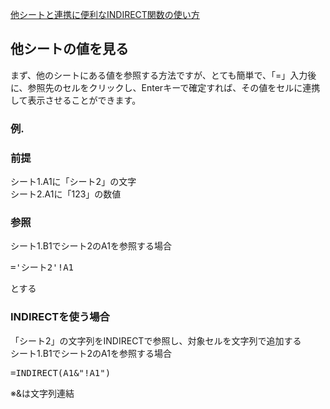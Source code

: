 [他シートと連携に便利なINDIRECT関数の使い方](https://www.forguncy.com/blog/20170905_indirect_sheet)<br/>

## 他シートの値を見る
まず、他のシートにある値を参照する方法ですが、とても簡単で、「=」入力後に、参照先のセルをクリックし、Enterキーで確定すれば、その値をセルに連携して表示させることができます。<br/>

### 例.<br/> 
### 前提
シート1.A1に「シート2」の文字<br/>
シート2.A1に「123」の数値<br/>
### 参照
シート1.B1でシート2のA1を参照する場合<br/>
<pre>
='シート2'!A1
</pre>
とする

### INDIRECTを使う場合
「シート2」の文字列をINDIRECTで参照し、対象セルを文字列で追加する<br/>
シート1.B1でシート2のA1を参照する場合<br/>
<pre>
=INDIRECT(A1&"!A1")
</pre>
※&は文字列連結
